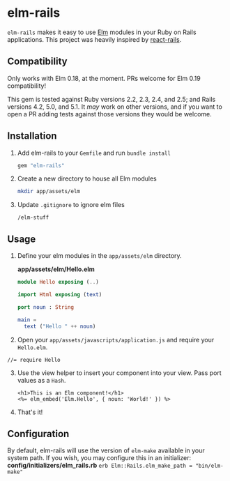 # elm-rails

`elm-rails` makes it easy to use [Elm](http://elm-lang.org) modules in your Ruby on Rails applications. This project was heavily inspired by [react-rails](https://github.com/reactjs/react-rails).

## Compatibility

Only works with Elm 0.18, at the moment. PRs welcome for Elm 0.19 compatibility!

This gem is tested against Ruby versions 2.2, 2.3, 2.4, and 2.5; and Rails versions 4.2, 5.0, and 5.1. It _may_ work on other versions, and if you want to open a PR adding tests against those versions they would be welcome.

## Installation

1. Add elm-rails to your `Gemfile` and run `bundle install`

    ```ruby
    gem "elm-rails"
    ```

2. Create a new directory to house all Elm modules

    ```bash
    mkdir app/assets/elm
    ```

3. Update `.gitignore` to ignore elm files

    ```
    /elm-stuff
    ```

## Usage

1. Define your elm modules in the `app/assets/elm` directory.

    **app/assets/elm/Hello.elm**
    ```elm
    module Hello exposing (..)

    import Html exposing (text)

    port noun : String

    main =
      text ("Hello " ++ noun)
    ```

2. Open your `app/assets/javascripts/application.js` and require your `Hello.elm`.
  ```
  //= require Hello
  ```

3. Use the view helper to insert your component into your view. Pass port values as a `Hash`.

    ```erb
    <h1>This is an Elm component!</h1>
    <%= elm_embed('Elm.Hello', { noun: 'World!' }) %>
    ```

4. That's it!

## Configuration

By default, elm-rails will use the version of `elm-make` available in your system path. If you wish, you may configure this in an initializer:
    **config/initializers/elm_rails.rb**
    ```erb
    Elm::Rails.elm_make_path = "bin/elm-make"
    ```

